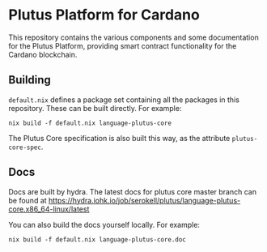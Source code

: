 # Plutus Platform for Cardano

This repository contains the various components and some documentation for the Plutus Platform, providing smart contract functionality for the Cardano blockchain.

## Building

`default.nix` defines a package set containing all the packages in this repository. These can be built directly.
For example:
```
nix build -f default.nix language-plutus-core
```

The Plutus Core specification is also built this way, as the attribute `plutus-core-spec`.

## Docs

Docs are built by hydra. The latest docs for plutus core master branch can be found at
https://hydra.iohk.io/job/serokell/plutus/language-plutus-core.x86_64-linux/latest

You can also build the docs yourself locally. For example:
```
nix build -f default.nix language-plutus-core.doc
```
